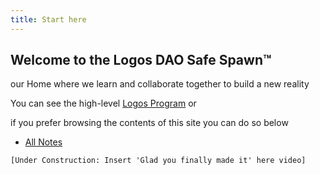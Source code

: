 ```yaml
---
title: Start here
---
```

## Welcome to the Logos DAO Safe Spawn™
our Home where we learn and collaborate together to build a new reality

You can see the high-level [Logos Program](notes/Logos%20Program.md) or 

if you prefer browsing the contents of this site you can do so below

- [All Notes](/notes)

`[Under Construction: Insert 'Glad you finally made it' here video]`